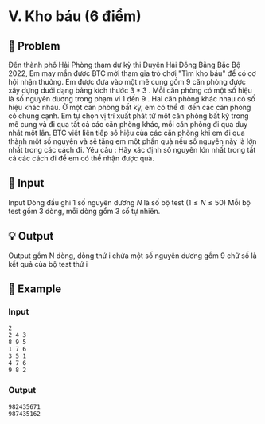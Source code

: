# V. Kho báu (6 điểm)

## 📖 Problem

Đến thành phố Hải Phòng tham dự kỳ thi Duyên Hải Đồng Bằng Bắc Bộ 2022, Em may mắn được BTC mời tham gia trò chơi "Tìm kho báu" để có cơ hội nhận thưởng.
Em được đưa vào một mê cung gồm
$9$
căn phòng được xây dựng dưới dạng bảng kích thước
$3 * 3$
. Mỗi căn phòng có một số hiệu là số nguyên dương trong phạm vi
$1$
đến
$9$
. Hai căn phòng khác nhau có số hiệu khác nhau. Ở một căn phòng bất kỳ, em có thể đi đến các căn phòng có chung cạnh.
Em tự chọn vị trí xuất phát từ một căn phòng bất kỳ trong mê cung và đi qua tất cả các căn phòng khác, mỗi căn phòng đi qua duy nhất một lần. BTC viết liên tiếp số hiệu của các căn phòng khi em đi qua thành một số nguyên và sẽ tặng em một phần quà nếu số nguyên này là lớn nhất trong các cách đi.
Yêu cầu
: Hãy xác định số nguyên lớn nhất trong tất cả các cách đi để em có thể nhận được quà.


## 🧩 Input

Input
Dòng đầu ghi 1 số nguyên dương
$N$
là số bộ test
$(1 ≤N≤ 50)$
Mỗi bộ test gồm
$3$
dòng, mỗi dòng gồm
$3$
số tự nhiên.


## 💡 Output

Output
gồm N dòng, dòng thứ i chứa một số nguyên dương gồm 9 chữ số là kết quả của bộ test thứ i


## 🧠 Example

### Input

```text
2
2 4 3
8 9 5
1 7 6
3 5 1
4 7 6
9 8 2
```

### Output

```text
982435671
987435162
```


